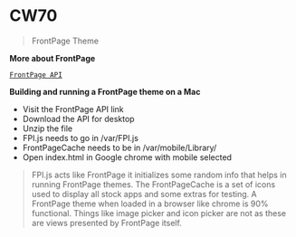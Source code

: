 # CW70
> FrontPage Theme

**More about FrontPage**

<a href="http://junesiphone.com/frontpage/" target="_blank">`FrontPage API`</a>


**Building and running a FrontPage theme on a Mac**

- Visit the FrontPage API link
- Download the API for desktop
- Unzip the file
- FPI.js needs to go in /var/FPI.js
- FrontPageCache needs to be in /var/mobile/Library/
- Open index.html in Google chrome with mobile selected

> FPI.js acts like FrontPage it initializes some random info that helps in running FrontPage themes. The FrontPageCache is a set of icons used to display all stock apps and some extras for testing. A FrontPage theme when loaded in a browser like chrome is 90% functional. Things like image picker and icon picker are not as these are views presented by FrontPage itself.


